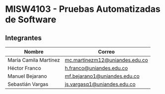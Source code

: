 # MISW4103 - Pruebas Automatizadas de Software

## Integrantes

| Nombre                 | Correo                         | 
|------------------------|--------------------------------| 
| María Camila Martínez  |mc.martinezm12@uniandes.edu.co  |
| Héctor Franco          |h.franco@uniandes.edu.co        | 
| Manuel Bejarano        |mf.bejarano1@uniandes.edu.co    | 
| Sebastián Vargas       |js.vargasq1@uniandes.edu.co     | 
